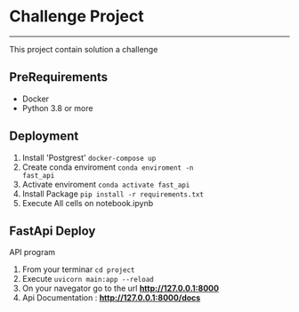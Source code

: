 # Challenge Project
-------------------------------

This project contain solution a challenge

## PreRequirements
- Docker
- Python 3.8 or more

## Deployment 

1. Install 'Postgrest' <code>docker-compose up</code>
2. Create conda enviroment <code>conda enviroment -n fast_api</code>
3. Activate enviroment <code>conda activate fast_api</code>
4. Install Package <code>pip install -r requirements.txt</code>
5. Execute All cells on notebook.ipynb

## FastApi Deploy
API program

1. From your terminar <code>cd project</code>
1. Execute <code>uvicorn main:app --reload</code> 
1. On your navegator go to the url **http://127.0.0.1:8000**
1. Api Documentation : **http://127.0.0.1:8000/docs**



